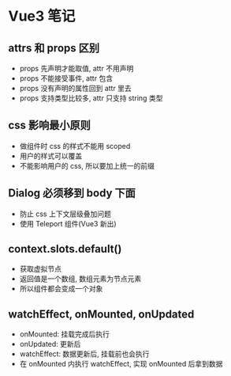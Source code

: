 # Vue3 笔记

## attrs 和 props 区别

- props 先声明才能取值, attr 不用声明
- props 不能接受事件, attr 包含
- props 没有声明的属性回到 attr 里去
- props 支持类型比较多, attr 只支持 string 类型

## css 影响最小原则

- 做组件时 css 的样式不能用 scoped
- 用户的样式可以覆盖
- 不能影响用户的 css, 所以要加上统一的前缀

## Dialog 必须移到 body 下面

- 防止 css 上下文层级叠加问题
- 使用 Teleport 组件(Vue3 新出)

## context.slots.default()

- 获取虚拟节点
- 返回值是一个数组, 数组元素为节点元素
- 所以组件都会变成一个对象

## watchEffect, onMounted, onUpdated

- onMounted: 挂载完成后执行
- onUpdated: 更新后
- watchEffect: 数据更新后, 挂载前也会执行
- 在 onMounted 内执行 watchEffect, 实现 onMounted 后拿到数据
